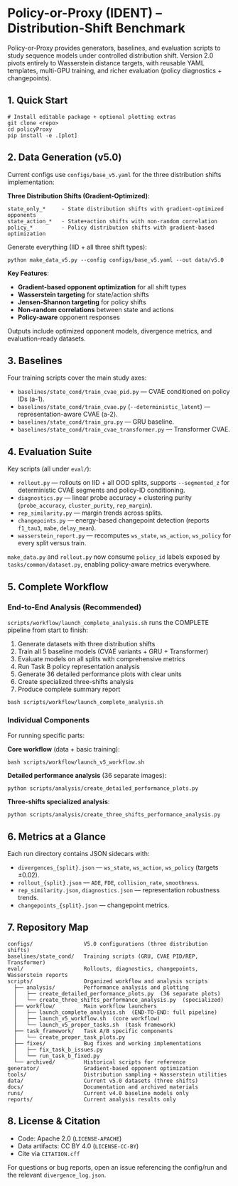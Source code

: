 # Policy-or-Proxy (IDENT) – Distribution-Shift Benchmark

Policy-or-Proxy provides generators, baselines, and evaluation scripts to study
sequence models under controlled distribution shift. Version 2.0 pivots entirely
to Wasserstein distance targets, with reusable YAML templates, multi-GPU
training, and richer evaluation (policy diagnostics + changepoints).

## 1. Quick Start
```
# Install editable package + optional plotting extras
git clone <repo>
cd policyProxy
pip install -e .[plot]
```

## 2. Data Generation (v5.0)

Current configs use `configs/base_v5.yaml` for the three distribution shifts implementation:

**Three Distribution Shifts (Gradient-Optimized)**:
```
state_only_*     - State distribution shifts with gradient-optimized opponents
state_action_*   - State+action shifts with non-random correlation
policy_*         - Policy distribution shifts with gradient-based optimization
```

Generate everything (IID + all three shift types):
```
python make_data_v5.py --config configs/base_v5.yaml --out data/v5.0
```

**Key Features**:
- **Gradient-based opponent optimization** for all shift types
- **Wasserstein targeting** for state/action shifts  
- **Jensen-Shannon targeting** for policy shifts
- **Non-random correlations** between state and actions
- **Policy-aware** opponent responses

Outputs include optimized opponent models, divergence metrics, and evaluation-ready datasets.

## 3. Baselines

Four training scripts cover the main study axes:
- `baselines/state_cond/train_cvae_pid.py` — CVAE conditioned on policy IDs (a-1).
- `baselines/state_cond/train_cvae.py` (`--deterministic_latent`) — representation-aware CVAE (a-2).
- `baselines/state_cond/train_gru.py` — GRU baseline.
- `baselines/state_cond/train_cvae_transformer.py` — Transformer CVAE.

## 4. Evaluation Suite

Key scripts (all under `eval/`):
- `rollout.py` — rollouts on IID + all OOD splits, supports `--segmented_z` for
  deterministic CVAE segments and policy-ID conditioning.
- `diagnostics.py` — linear probe accuracy + clustering purity (`probe_accuracy`,
  `cluster_purity`, `rep_margin`).
- `rep_similarity.py` — margin trends across splits.
- `changepoints.py` — energy-based changepoint detection (reports `f1_tau3`,
  `mabe`, `delay_mean`).
- `wasserstein_report.py` — recomputes `ws_state`, `ws_action`, `ws_policy` for
  every split versus train.

`make_data.py` and `rollout.py` now consume `policy_id` labels exposed by
`tasks/common/dataset.py`, enabling policy-aware metrics everywhere.

## 5. Complete Workflow

### **End-to-End Analysis** (Recommended)
`scripts/workflow/launch_complete_analysis.sh` runs the COMPLETE pipeline from start to finish:
1. Generate datasets with three distribution shifts
2. Train all 5 baseline models (CVAE variants + GRU + Transformer)
3. Evaluate models on all splits with comprehensive metrics
4. Run Task B policy representation analysis
5. Generate 36 detailed performance plots with clear units
6. Create specialized three-shifts analysis
7. Produce complete summary report

```
bash scripts/workflow/launch_complete_analysis.sh
```

### **Individual Components**
For running specific parts:

**Core workflow** (data + basic training):
```
bash scripts/workflow/launch_v5_workflow.sh
```

**Detailed performance analysis** (36 separate images):
```
python scripts/analysis/create_detailed_performance_plots.py
```

**Three-shifts specialized analysis**:
```
python scripts/analysis/create_three_shifts_performance_analysis.py
```

## 6. Metrics at a Glance

Each run directory contains JSON sidecars with:
- `divergences_{split}.json` — `ws_state`, `ws_action`, `ws_policy` (targets ±0.02).
- `rollout_{split}.json` — `ADE`, `FDE`, `collision_rate`, `smoothness`.
- `rep_similarity.json`, `diagnostics.json` — representation robustness trends.
- `changepoints_{split}.json` — changepoint metrics.

## 7. Repository Map
```
configs/                V5.0 configurations (three distribution shifts)
baselines/state_cond/   Training scripts (GRU, CVAE PID/REP, Transformer)
eval/                   Rollouts, diagnostics, changepoints, Wasserstein reports
scripts/                Organized workflow and analysis scripts
  ├── analysis/         Performance analysis and plotting
  │   ├── create_detailed_performance_plots.py  (36 separate plots)
  │   └── create_three_shifts_performance_analysis.py  (specialized)
  ├── workflow/         Main workflow launchers
  │   ├── launch_complete_analysis.sh  (END-TO-END: full pipeline)
  │   ├── launch_v5_workflow.sh  (core workflow)
  │   └── launch_v5_proper_tasks.sh  (task framework)
  ├── task_framework/   Task A/B specific components
  │   └── create_proper_task_plots.py
  ├── fixes/            Bug fixes and working implementations
  │   ├── fix_task_b_issues.py
  │   └── run_task_b_fixed.py
  └── archived/         Historical scripts for reference
generator/              Gradient-based opponent optimization
tools/                  Distribution sampling + Wasserstein utilities
data/                   Current v5.0 datasets (three shifts)
docs/                   Documentation and archived materials
runs/                   Current v4.0 baseline models only
reports/                Current analysis results only
```

## 8. License & Citation
- Code: Apache 2.0 (`LICENSE-APACHE`)
- Data artifacts: CC BY 4.0 (`LICENSE-CC-BY`)
- Cite via `CITATION.cff`

For questions or bug reports, open an issue referencing the config/run and the
relevant `divergence_log.json`.
